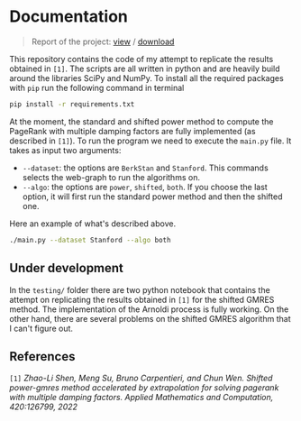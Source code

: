 # Documentation

> Report of the project: [view](https://github.com/lukefleed/ShfitedPowGMRES/blob/main/tex/main.pdf) / [download](https://github.com/lukefleed/ShfitedPowGMRES/raw/main/tex/main.pdf)

This repository contains the code of my attempt to replicate the results obtained in `[1]`. The scripts are all written in python and are heavily build around the libraries SciPy and NumPy. To install all the required packages with `pip` run the following command in terminal

```bash
pip install -r requirements.txt
```

At the moment, the standard and shifted power method to compute the PageRank with multiple damping factors are fully implemented (as described in `[1]`). To run the program we need to execute the `main.py` file. It takes as input two arguments:

- `--dataset`: the options are `BerkStan` and `Stanford`. This commands selects the web-graph to run the algorithms on. 
- `--algo`: the options are `power`, `shifted`, `both`. If you choose the last option, it will first run the standard power method and then the shifted one. 

Here an example of what's described above.

```bash
./main.py --dataset Stanford --algo both
```

## Under development 

In the `testing/` folder there are two python notebook that contains the attempt on replicating the results obtained in `[1]` for the shifted GMRES method. The implementation of the Arnoldi process is fully working. On the other hand, there are several problems on the shifted GMRES algorithm that I can't figure out.  


## References

`[1]` _Zhao-Li Shen, Meng Su, Bruno Carpentieri, and Chun Wen. Shifted power-gmres method accelerated by extrapolation for solving pagerank with multiple damping factors. Applied Mathematics and Computation, 420:126799, 2022_
